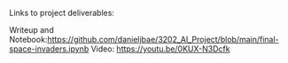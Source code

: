 Links to project deliverables:

Writeup and Notebook:https://github.com/danieljbae/3202_AI_Project/blob/main/final-space-invaders.ipynb
Video: https://youtu.be/0KUX-N3Dcfk